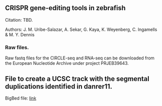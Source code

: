 ## CRISPR gene-editing tools in zebrafish

Citation: TBD. 

Authors: J. M. Uribe-Salazar, A. Sekar, G. Kaya, K. Weyenberg, C. Ingamells & M. Y. Dennis

### Raw files.

Raw fastq files for the CIRCLE-seq and RNA-seq can be downloaded from the European Nucleotide Archive under project PRJEB39643.

## File to create a UCSC track with the segmental duplications identified in danrer11.

BigBed file: [link](https://bioshare.bioinformatics.ucdavis.edu/bioshare/download/cpqqdfge5lfvovq/danRer11_segdups/danrer11.SDs.bb)
